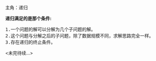 主角：递归

**递归满足的是那个条件:**
<pre>
1.一个问题的解可以分解为几个子问题的解。
2.这个问题与分解之后的子问题，除了数据规模不同，求解思路完全一样。
3.存在递归的终止条件。
</pre>

<未完待续...>